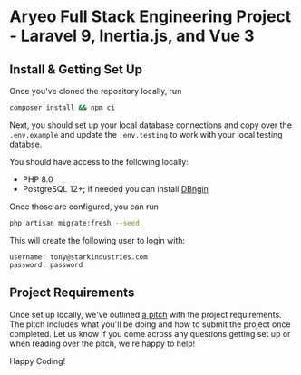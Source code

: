 # Aryeo Full Stack Engineering Project - Laravel 9, Inertia.js, and Vue 3

## Install & Getting Set Up 

Once you've cloned the repository locally, run

```bash
composer install && npm ci
```

Next, you should set up your local database connections and copy over the `.env.example` and update the `.env.testing` to work with your local testing databse.

You should have access to the following locally: 

- PHP 8.0
- PostgreSQL 12+; if needed you can install [DBngin](https://dbngin.com/)

Once those are configured, you can run 

```bash
php artisan migrate:fresh --seed
```

This will create the following user to login with:

```
username: tony@starkindustries.com
password: password
```

## Project Requirements 

Once set up locally, we've outlined [a pitch](https://www.notion.so/aryeo/Aryeo-Full-Stack-Engineering-Project-d814733e3e614a019f391b0816551bdf) with the project requirements. The pitch includes what you'll be doing and how to submit the project once completed. Let us know if you come across any questions getting set up or when reading over the pitch, we're happy to help! 

Happy Coding!
